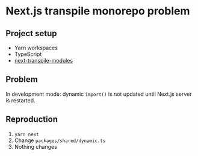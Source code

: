 # Next.js transpile monorepo problem

## Project setup

- Yarn workspaces
- TypeScript
- [next-transpile-modules](https://github.com/martpie/next-transpile-modules)

## Problem

In development mode: dynamic `import()` is not updated until Next.js server is restarted.

## Reproduction

1. `yarn next`
1. Change `packages/shared/dynamic.ts`
1. Nothing changes
